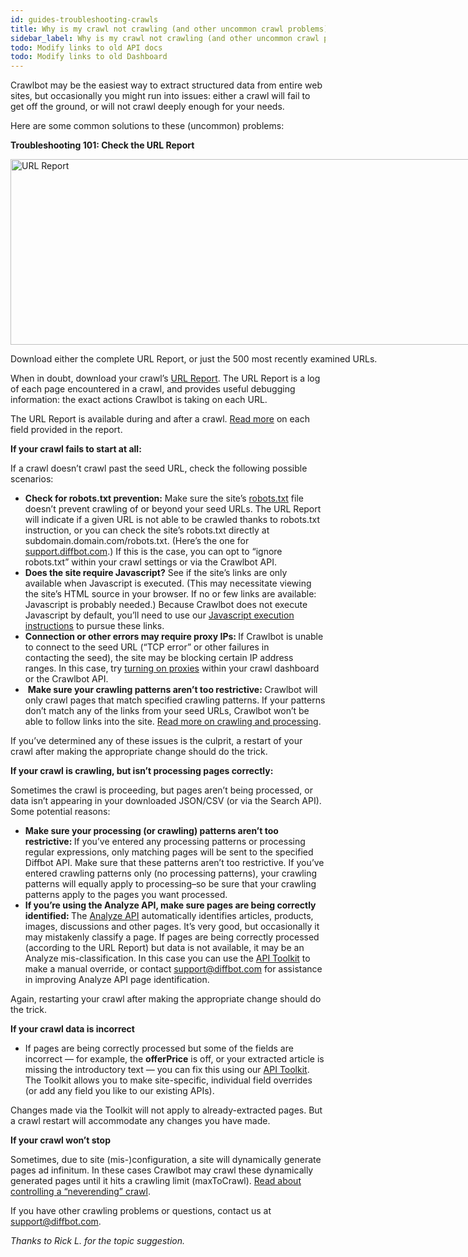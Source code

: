 ```yaml
---
id: guides-troubleshooting-crawls
title: Why is my crawl not crawling (and other uncommon crawl problems)?
sidebar_label: Why is my crawl not crawling (and other uncommon crawl problems)?
todo: Modify links to old API docs
todo: Modify links to old Dashboard
---
```


<div class="entry-content">
		<p>Crawlbot may be the easiest way to extract structured data from entire web sites, but occasionally you might run into issues: either a crawl will fail to get off the ground, or will not crawl deeply enough for your needs.</p>
<p>Here are some common solutions to these (uncommon) problems:</p>
<p><strong>Troubleshooting 101: Check the URL Report</strong></p>
<div id="attachment_421" style="width: 791px" class="wp-caption aligncenter">
<a href="https://support.diffbot.com/wp-content/uploads/2016/10/ss_2016-1007_1014.png"><img aria-describedby="caption-attachment-421" class="wp-image-421 size-full" src="/docs/img/ss_2016-1007_1014.png" alt="URL Report" width="781" height="297" srcset="https://support.diffbot.com/wp-content/uploads/2016/10/ss_2016-1007_1014.png 781w, https://support.diffbot.com/wp-content/uploads/2016/10/ss_2016-1007_1014-300x114.png 300w, https://support.diffbot.com/wp-content/uploads/2016/10/ss_2016-1007_1014-768x292.png 768w" sizes="(max-width: 781px) 100vw, 781px"></a><p id="caption-attachment-421" class="wp-caption-text">Download either the complete URL Report, or just the 500 most recently examined URLs.</p>
</div>
<p>When in doubt, download your crawl’s <a href="https://www.diffbot.com/dev/docs/crawl/url-report.jsp">URL Report</a>. The URL Report is a log of each page encountered in a crawl, and provides useful debugging information: the exact actions Crawlbot is taking on each URL.</p>
<p>The URL Report is available during and after a crawl. <a href="https://www.diffbot.com/dev/docs/crawl/url-report.jsp">Read more</a> on each field provided in the report.</p>
<p><strong>If your crawl fails to start at all:</strong></p>
<p>If a crawl doesn’t crawl past the seed URL, check the following possible scenarios:</p>
<ul>
<li>
<strong>Check for robots.txt prevention:</strong> Make sure the site’s <a href="explain-robots-txt">robots.txt</a> file doesn’t prevent crawling of or beyond your seed URLs. The URL Report will indicate if a given URL is not able to be crawled thanks to robots.txt instruction, or you can check the site’s robots.txt directly at subdomain.domain.com/robots.txt. (Here’s the one for <a href="https://support.diffbot.com/robots.txt">support.diffbot.com</a>.) If this is the case, you can opt to “ignore robots.txt” within your crawl settings or via the Crawlbot API.</li>
<li>
<strong>Does the site require Javascript?</strong> See if the site’s links are only available when Javascript is executed. (This may necessitate viewing the site’s HTML source in your browser. If no or few links are available: Javascript is probably needed.) Because Crawlbot does not execute Javascript by default, you’ll need to use our <a href="guides-crawling-ajax-generated-links">Javascript execution instructions</a> to pursue these links.</li>
<li>
<strong>Connection or other errors may require proxy IPs: </strong>If Crawlbot is unable to connect to the seed URL (“TCP error” or other failures in contacting the seed), the site may be blocking certain IP address ranges. In this case, try <a href="explain-using-different-proxies">turning on proxies</a> within your crawl dashboard or the Crawlbot API.</li>
<li> <strong>Make sure your crawling patterns aren’t too restrictive: </strong>Crawlbot will only crawl pages that match specified crawling patterns. If your patterns don’t match any of the links from your seed URLs, Crawlbot won’t be able to follow links into the site. <a href="explain-crawling-versus-processing">Read more on crawling and processing</a>.</li>
</ul>
<p>If you’ve determined any of these issues is the culprit, a restart of your crawl after making the appropriate change should do the trick.</p>
<p><strong>If your crawl is crawling, but isn’t processing pages correctly:</strong></p>
<p>Sometimes the crawl is proceeding, but pages aren’t being processed, or data isn’t appearing in your downloaded JSON/CSV (or via the Search API). Some potential reasons:</p>
<ul>
<li>
<strong>Make sure your processing (or crawling) patterns aren’t too restrictive: </strong>If you’ve entered any processing patterns or processing regular expressions, only matching pages will be sent to the specified Diffbot API. Make sure that these patterns aren’t too restrictive. If you’ve entered crawling patterns only (no processing patterns), your crawling patterns will equally apply to processing–so be sure that your crawling patterns apply to the pages you want processed.</li>
<li>
<strong>If you’re using the Analyze API, make sure pages are being correctly identified: </strong>The <a href="http://www.diffbot.com/dev/docs/analyze">Analyze API</a> automatically identifies articles, products, images, discussions and other pages. It’s very good, but occasionally it may mistakenly classify a page. If pages are being correctly processed (according to the URL Report) but data is not available, it may be an Analyze mis-classification. In this case you can use the <a href="https://www.diffbot.com/dev/customize">API Toolkit</a> to make a manual override, or contact <a href="mailto:support@diffbot.com">support@diffbot.com</a> for assistance in improving Analyze API page identification.</li>
</ul>
<p>Again, restarting your crawl after making the appropriate change should do the trick.</p>
<p><strong>If your crawl data is incorrect</strong></p>
<ul>
<li>If pages are being correctly processed but some of the fields are incorrect — for example, the <strong>offerPrice</strong> is off, or your extracted article is missing the introductory text — you can fix this using our <a href="http://www.diffbot.com/dev/customize">API Toolkit</a>. The Toolkit allows you to make site-specific, individual field overrides (or add any field you like to our existing APIs).</li>
</ul>
<p>Changes made via the Toolkit will not apply to already-extracted pages. But a crawl restart will accommodate any changes you have made.</p>
<p><strong>If your crawl won’t stop</strong></p>
<p>Sometimes, due to site (mis-)configuration, a site will dynamically generate pages ad infinitum. In these cases Crawlbot may crawl these dynamically generated pages until it hits a crawling limit (maxToCrawl). <a href="guides-neverending-crawl-dynamic-urls">Read about controlling a “neverending” crawl</a>.</p>
<p>If you have other crawling problems or questions, contact us at <a href="mailto:support@diffbot.com">support@diffbot.com</a>.</p>
<p><em>Thanks to Rick L. for the topic suggestion.</em></p>
			</div>
